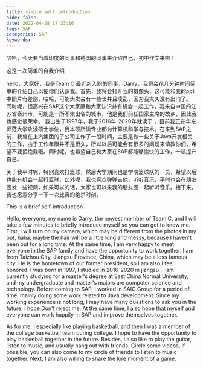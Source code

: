 ```yaml
---
title: simple self introduction
hide: false
date: 2022-04-28 17:33:16
tags: SAP
categories: SAP
keywords:
---
```


哈哈，今天要当着印度的同事和德国的同事来介绍自己，初中作文来啦！

<!-- more -->



这是一次简单的自我介绍

hello，大家好，我是Team C 最近新入职的同事，Darry，我将会花几分钟时间简单的介绍自己以便你们认识我。首先，我将会打开我的摄像头，这可能和我的ppt中照片有差别，哈哈，可能头发会有一些长并且凌乱，因为我太久没有出门了。 同时呢，很高兴在SAP这个大家庭和大家认识并有机会一起工作，我来自中国的江苏省泰州市，可能是一所不太出名的城市，他是我们前任国家主席的故乡，因此我也感觉很荣幸。 我出生于1997年，我于2016年-2020年就读于  ，目前我正在华东师范大学攻读硕士学位，我本硕所读专业都为计算机科学与技术。在来到SAP之前，我曾在上汽集团的子公司工作了一段时间，主要是做一些关于Java开发相关的工作，由于工作年限并不是很久，所以以后可能会有很多的问题来请教你们，希望不要拒绝我哦。同时呢，也希望自己和大家在SAP都能够愉快的工作，一起提升自己。

关于我平时呢，特别喜欢打篮球，然后大学期间也是学院篮球队的一员，希望以后也能有机会一起打篮球，此外呢，我也喜欢弹弹吉他，听听音乐，平时也会在朋友圈发一些视频，如果可以的话，大家也可以来我的朋友圈一起听听音乐。接下来，我也愿意分享一下一次比赛的绝杀时刻。

This is a brief self-introduction

Hello, everyone, my name is Darry, the newest member of Team C, and I will take a few minutes to briefly introduce myself so you can get to know me. First, I will turn on my camera, which may be different from the photos in my ppt, haha, maybe the hair will be a little long and messy, because I haven't been out for a long time. At the same time, I am very happy to meet everyone in the SAP family and have the opportunity to work together. I am from Taizhou City, Jiangsu Province, China, which may be a less famous city. He is the hometown of our former president, so I am also I feel honored. I was born in 1997, I studied in 2016-2020 in jiangsu , I am currently studying for a master's degree at East China Normal University, and my undergraduate and master's majors are computer science and technology. Before coming to SAP, I worked in SAIC Group for a period of time, mainly doing some work related to Java development. Since my working experience is not long, I may have many questions to ask you in the future. I hope Don't reject me. At the same time, I also hope that myself and everyone can work happily in SAP and improve themselves together.

As for me, I especially like playing basketball, and then I was a member of the college basketball team during college. I hope to have the opportunity to play basketball together in the future. Besides, I also like to play the guitar, listen to music, and usually hang out with friends. Circle some videos, if possible, you can also come to my circle of friends to listen to music together. Next, I am also willing to share the lore moment of a game.

